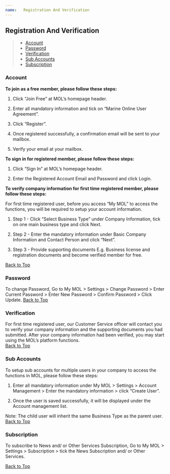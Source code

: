 ```yaml
---
name:	Registration And Verification
---
```


## Registration And Verification

>   * [Account](#account)
>   * [Password](#password)
>   * [Verification](#verification)
>   * [Sub Accounts](#sub-accounts)
>   * [Subscription](#subscription)

###  Account

**To join as a free member, please follow these steps:**

1.	Click “Join Free” at MOL’s homepage header.

2.	Enter all mandatory information and tick on “Marine Online User Agreement”.

3.	Click “Register”.

4.	Once registered successfully, a confirmation email will be sent to your mailbox. 

5.	Verify your email at your mailbox. 

**To sign in for registered member, please follow these steps:**

1.	Click “Sign In” at MOL’s homepage header.

2.	Enter the Registered Account Email and Password and click Login.

**To verify company information for first time registered member, please follow these steps:**

For first time registered user, before you access “My MOL” to access the functions, you will be required to setup your account information. 

1.	Step 1 - Click “Select Business Type” under Company Information, tick on one main business type and click Next.

2.	Step 2 - Enter the mandatory information under Basic Company Information and Contact Person and click “Next”.

3.	Step 3 - Provide supporting documents E.g. Business license and registration documents and become verified member for free.

  [Back to Top](reg_verify#)

###  Password

To change Password, Go to My MOL > Settings > Change Password > Enter Current Password > Enter New Password > Confirm Password > Click Update.   [Back to Top](reg_verify#)

###  Verification

For first time registered user, our Customer Service officer will contact you to verify your company information and the supporting documents you had submitted. After your company information had been verified, you may start using the MOL’s platform functions.<br>  [Back to Top](reg_verify#) 

###  Sub Accounts

To setup sub accounts for multiple users in your company to access the functions in MOL, please follow these steps:

1.	Enter all mandatory information under My MOL > Settings > Account Management > Enter the mandatory information > click “Create User”. 

2.	Once the user is saved successfully, it will be displayed under the Account management list.

Note: The child user will inherit the same Business Type as the parent user.   [Back to Top](reg_verify#)

###  Subscription

To subscribe to News and/ or Other Services Subscription, Go to My MOL > Settings > Subscription > tick the News Subscription and/ or Other Services.

  [Back to Top](reg_verify#)
  
  



